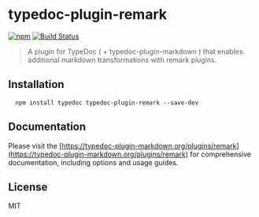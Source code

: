 # typedoc-plugin-remark

[![npm](https://img.shields.io/npm/v/typedoc-plugin-remark.svg?logo=npm)](https://www.npmjs.com/package/typedoc-plugin-remark) [![Build Status](https://github.com/typedoc2md/typedoc-plugin-markdown/actions/workflows/ci.typedoc-plugin-remark.yml/badge.svg?branch=main&style=flat-square)](https://github.com/typedoc2md/typedoc-plugin-markdown/actions/workflows/ci.typedoc-plugin-remark.yml)

> A plugin for TypeDoc ( + typedoc-plugin-markdown ) that enables additional markdown transformations with remark plugins.

## Installation

```shell
  npm install typedoc typedoc-plugin-remark --save-dev
  ```

## Documentation

Please visit the [https://typedoc-plugin-markdown.org/plugins/remark](https://typedoc-plugin-markdown.org/plugins/remark) for comprehensive documentation, including options and usage guides.

## License

MIT
